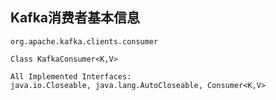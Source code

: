 ## Kafka消费者基本信息

```
org.apache.kafka.clients.consumer

Class KafkaConsumer<K,V>

All Implemented Interfaces:
java.io.Closeable, java.lang.AutoCloseable, Consumer<K,V>

```

## 
